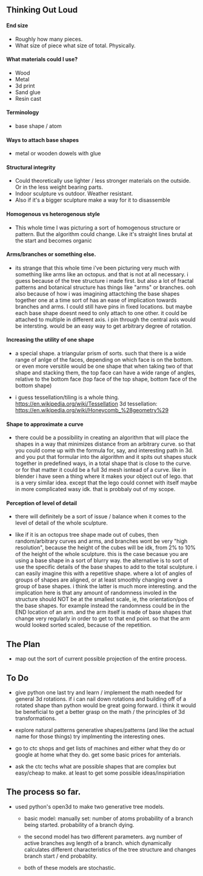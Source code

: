 

## Thinking Out Loud


#### End size
 - Roughly how many pieces. 
 - What size of piece what size of total. Physically. 


#### What materials could I use?
- Wood
- Metal
- 3d print 
- Sand glue
- Resin cast 

#### Terminology
- base shape / atom

#### Ways to attach base shapes
- metal or wooden dowels with glue

#### Structural integrity
- Could theoretically use lighter / less stronger materials on the outside. Or in the less weight bearing parts. 
- Indoor sculpture vs outdoor. Weather resistant. 
- Also if it's a bigger sculpture make a way for it to disassemble 

#### Homogenous vs heterogenous style
- This whole time I was picturing a sort of homogenous structure or pattern. But the algorithm could change. Like it's straight lines brutal at the start and becomes organic 

#### Arms/branches or something else. 
 - its strange that this whole time i've been picturing very much with something like arms like an octopus. 
and that is not at all necessary. 
i guess because of the tree structure i made first. 
but also a lot of fractal patterns and botanical structure has things like "arms" or branches. 
ooh also because of how i was imagining attactching the base shapes together one at a time sort of has an ease of implication towards branches and arms. 
I could still have pins in fixed locations. but maybe each base shape doesnt need to only attach to one other. it could be attached to multiple in different axis. 
i pin through the central axis would be intersting. 
would be an easy way to get arbitrary degree of rotation.

#### Increasing the utility of one shape
- a special shape. 
a triangular prism of sorts. 
such that there is a wide range of anlge of the faces, depending on which face is on the bottom. 
or
even more versitile
would be one shape that when taking two of that shape and stacking them, the top face can have a wide range of angles, relative to the bottom face (top face of the top shape, bottom face of the bottom shape)

- i guess tessellation/tiling is a whole thing. 
https://en.wikipedia.org/wiki/Tessellation
3d tessellation:
https://en.wikipedia.org/wiki/Honeycomb_%28geometry%29

#### Shape to approximate a curve
- there could be a possibility in creating an algorithm that will place the shapes in a way that minimizes distance from an arbitrary curve. 
so that you could come up with the formula for, say, and interesting path in 3d. 
and you put that formular into the algorithm and it spits out shapes stuck together in predefined ways, in a total shape that is close to the curve. 
or for that matter it could be a full 3d mesh isntead of a curve. 
like in blender i have seen a thing where it makes your object out of lego. that is a very similar idea. except that the lego could connet with itself maybe in more complicated wasy idk. 
that is probbaly out of my scope. 

#### Perception of level of detail
- there will definitely be a sort of issue / balance when it comes to the level of detail of the whole sculpture. 

- like if it is an octopus tree shape made out of cubes, then random/arbitrary curves and arms, and branches wont be very "high resolution", because the height of the cubes will be idk, from 2% to 10% of the height of the whole sculpture. this is the case becasue you are using a base shape in a sort of blurry way. 
the alternative is to sort of use the specific details of the base shapes to add to the total sculpture. i can easily imagine this with a repetitive shape. where a lot of angles of groups of shapes are aligned, or at least smoothly changing over a group of base shapes. 
i think the latter is much more interesting. 
and the implication here is that any amount of randomness involed in the structure should NOT be at the smallest scale, ie, the orientation/pos of the base shapes. for example instead the randomness could be in the END location of an arm. and the arm itself is made of base shapes that change very regularly in order to get to that end point. 
so that the arm would looked sorted scaled, because of the repetition. 







## The Plan
- map out the sort of current possible projection of the entire process. 




## To Do

- give python one last try and learn / implement the math needed for general 3d rotations. 
if i can nail down rotations and building off of a rotated shape than python would be great going forward. 
i think it would be beneficial to get a better grasp on the math / the principles of 3d transformations. 

- explore
natural patterns
generative shapes/patterns
(and like the actual name for those things)
try implmenting the interesting ones. 


- go to ctc shops and get lists of machines and either what they do or google at home what they do. 
get some basic prices for amterials. 

- ask the ctc techs what are possible shapes that are complex but easy/cheap to make. 
at least to get some possible ideas/inspiriation








## The process so far. 

- used python's open3d to make two generative tree models. 
	- basic model: manually set:
number of atoms
probability of a branch being started. 
probability of a branch dying. 

	- the second model has two different parameters. 
avg number of active branches
avg length of a branch. 
which dynamically calculates different characteristics of the tree structure and changes branch start / end probablity. 

	- both of these models are stochastic. 













